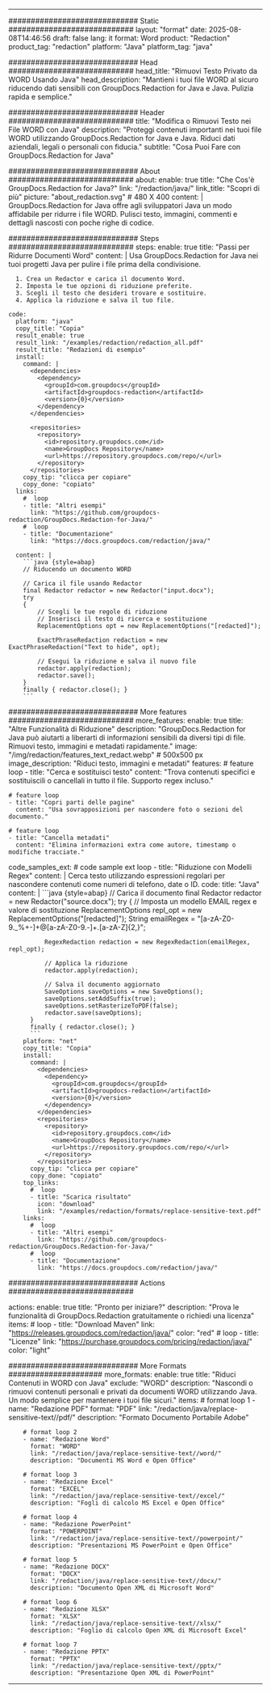 
---
############################# Static ############################
layout: "format"
date:  2025-08-08T14:46:56
draft: false
lang: it
format: Word
product: "Redaction"
product_tag: "redaction"
platform: "Java"
platform_tag: "java"

############################# Head ############################
head_title: "Rimuovi Testo Privato da WORD Usando Java"
head_description: "Mantieni i tuoi file WORD al sicuro riducendo dati sensibili con GroupDocs.Redaction for Java e Java. Pulizia rapida e semplice."

############################# Header ############################
title: "Modifica o Rimuovi Testo nei File WORD con Java" 
description: "Proteggi contenuti importanti nei tuoi file WORD utilizzando GroupDocs.Redaction for Java e Java. Riduci dati aziendali, legali o personali con fiducia."
subtitle: "Cosa Puoi Fare con GroupDocs.Redaction for Java" 

############################# About ############################
about:
    enable: true
    title: "Che Cos'è GroupDocs.Redaction for Java?"
    link: "/redaction/java/"
    link_title: "Scopri di più"
    picture: "about_redaction.svg" # 480 X 400
    content: |
       GroupDocs.Redaction for Java offre agli sviluppatori Java un modo affidabile per ridurre i file WORD. Pulisci testo, immagini, commenti e dettagli nascosti con poche righe di codice.

############################# Steps ############################
steps:
    enable: true
    title: "Passi per Ridurre Documenti Word"
    content: |
      Usa GroupDocs.Redaction for Java nei tuoi progetti Java per pulire i file prima della condivisione.
      
      1. Crea un Redactor e carica il documento Word.
      2. Imposta le tue opzioni di riduzione preferite.
      3. Scegli il testo che desideri trovare e sostituire.
      4. Applica la riduzione e salva il tuo file.
   
    code:
      platform: "java"
      copy_title: "Copia"
      result_enable: true
      result_link: "/examples/redaction/redaction_all.pdf"
      result_title: "Redazioni di esempio"
      install:
        command: |
          <dependencies>
            <dependency>
              <groupId>com.groupdocs</groupId>
              <artifactId>groupdocs-redaction</artifactId>
              <version>{0}</version>
            </dependency>
          </dependencies>

          <repositories>
            <repository>
              <id>repository.groupdocs.com</id>
              <name>GroupDocs Repository</name>
              <url>https://repository.groupdocs.com/repo/</url>
            </repository>
          </repositories>
        copy_tip: "clicca per copiare"
        copy_done: "copiato"
      links:
        #  loop
        - title: "Altri esempi"
          link: "https://github.com/groupdocs-redaction/GroupDocs.Redaction-for-Java/"
        #  loop
        - title: "Documentazione"
          link: "https://docs.groupdocs.com/redaction/java/"
          
      content: |
        ```java {style=abap}
        // Riducendo un documento WORD

        // Carica il file usando Redactor
        final Redactor redactor = new Redactor("input.docx");
        try
        {
            // Scegli le tue regole di riduzione
            // Inserisci il testo di ricerca e sostituzione
            ReplacementOptions opt = new ReplacementOptions("[redacted]");
            
            ExactPhraseRedaction redaction = new ExactPhraseRedaction("Text to hide", opt);

            // Esegui la riduzione e salva il nuovo file
            redactor.apply(redaction);
            redactor.save();
        }
        finally { redactor.close(); }
        ```            


############################# More features ############################
more_features:
  enable: true
  title: "Altre Funzionalità di Riduzione"
  description: "GroupDocs.Redaction for Java può aiutarti a liberarti di informazioni sensibili da diversi tipi di file. Rimuovi testo, immagini e metadati rapidamente."
  image: "/img/redaction/features_text_redact.webp" # 500x500 px
  image_description: "Riduci testo, immagini e metadati"
  features:
    # feature loop
    - title: "Cerca e sostituisci testo"
      content: "Trova contenuti specifici e sostituiscili o cancellali in tutto il file. Supporto regex incluso."

    # feature loop
    - title: "Copri parti delle pagine"
      content: "Usa sovrapposizioni per nascondere foto o sezioni del documento."

    # feature loop
    - title: "Cancella metadati"
      content: "Elimina informazioni extra come autore, timestamp o modifiche tracciate."
      
  code_samples_ext:
    # code sample ext loop
    - title: "Riduzione con Modelli Regex"
      content: |
        Cerca testo utilizzando espressioni regolari per nascondere contenuti come numeri di telefono, date o ID.
      code:
        title: "Java"
        content: |
          ```java {style=abap}
          //  Carica il documento
          final Redactor redactor = new Redactor("source.docx");
          try
          {
              // Imposta un modello EMAIL regex e valore di sostituzione
              ReplacementOptions repl_opt = new ReplacementOptions("[redacted]");
              String emailRegex = "[a-zA-Z0-9._%+-]+@[a-zA-Z0-9.-]+\.[a-zA-Z]{2,}";

              RegexRedaction redaction = new RegexRedaction(emailRegex, repl_opt);
              
              // Applica la riduzione
              redactor.apply(redaction);

              // Salva il documento aggiornato
              SaveOptions saveOptions = new SaveOptions();
              saveOptions.setAddSuffix(true);
              saveOptions.setRasterizeToPDF(false);
              redactor.save(saveOptions);
          }
          finally { redactor.close(); }
          ```
        platform: "net"
        copy_title: "Copia"
        install:
          command: |
            <dependencies>
              <dependency>
                <groupId>com.groupdocs</groupId>
                <artifactId>groupdocs-redaction</artifactId>
                <version>{0}</version>
              </dependency>
            </dependencies>
            <repositories>
              <repository>
                <id>repository.groupdocs.com</id>
                <name>GroupDocs Repository</name>
                <url>https://repository.groupdocs.com/repo/</url>
              </repository>
            </repositories>
          copy_tip: "clicca per copiare"
          copy_done: "copiato"
        top_links:
          #  loop
          - title: "Scarica risultato"
            icon: "download"
            link: "/examples/redaction/formats/replace-sensitive-text.pdf"
        links:
          #  loop
          - title: "Altri esempi"
            link: "https://github.com/groupdocs-redaction/GroupDocs.Redaction-for-Java/"
          #  loop
          - title: "Documentazione"
            link: "https://docs.groupdocs.com/redaction/java/"


############################# Actions ############################

actions:
  enable: true
  title: "Pronto per iniziare?"
  description: "Prova le funzionalità di GroupDocs.Redaction gratuitamente o richiedi una licenza"
  items:
    #  loop
    - title: "Download Maven"
      link: "https://releases.groupdocs.com/redaction/java/"
      color: "red"
        #  loop
    - title: "Licenze"
      link: "https://purchase.groupdocs.com/pricing/redaction/java/"
      color: "light"


############################# More Formats #####################
more_formats:
    enable: true
    title: "Riduci Contenuti in WORD con Java"
    exclude: "WORD"
    description: "Nascondi o rimuovi contenuti personali e privati da documenti WORD utilizzando Java. Un modo semplice per mantenere i tuoi file sicuri."
    items: 
        # format loop 1
        - name: "Redazione PDF"
          format: "PDF"
          link: "/redaction/java/replace-sensitive-text//pdf/"
          description: "Formato Documento Portabile Adobe"

        # format loop 2
        - name: "Redazione Word"
          format: "WORD"
          link: "/redaction/java/replace-sensitive-text//word/"
          description: "Documenti MS Word e Open Office"
          
        # format loop 3
        - name: "Redazione Excel"
          format: "EXCEL"
          link: "/redaction/java/replace-sensitive-text//excel/"
          description: "Fogli di calcolo MS Excel e Open Office"

        # format loop 4
        - name: "Redazione PowerPoint"
          format: "POWERPOINT"
          link: "/redaction/java/replace-sensitive-text//powerpoint/"
          description: "Presentazioni MS PowerPoint e Open Office"

        # format loop 5
        - name: "Redazione DOCX"
          format: "DOCX"
          link: "/redaction/java/replace-sensitive-text//docx/"
          description: "Documento Open XML di Microsoft Word"
          
        # format loop 6
        - name: "Redazione XLSX"
          format: "XLSX"
          link: "/redaction/java/replace-sensitive-text//xlsx/"
          description: "Foglio di calcolo Open XML di Microsoft Excel"
          
        # format loop 7
        - name: "Redazione PPTX"
          format: "PPTX"
          link: "/redaction/java/replace-sensitive-text//pptx/"
          description: "Presentazione Open XML di PowerPoint"


---